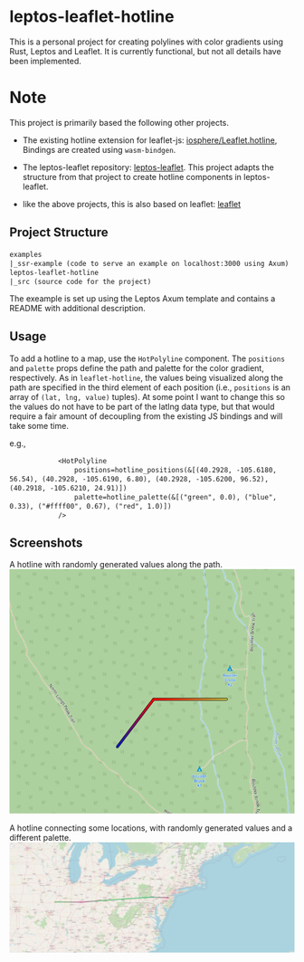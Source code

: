 # leptos-leaflet-hotline
This is a personal project for creating polylines with color gradients using Rust, Leptos and Leaflet.  It is currently functional, but not all details have been implemented.  

# Note
This project is primarily based the following other projects. 
- The existing hotline extension for leaflet-js: [iosphere/Leaflet.hotline](https://github.com/iosphere/Leaflet.hotline/blob/master/LICENSE), Bindings are created using `wasm-bindgen`.

- The leptos-leaflet repository: [leptos-leaflet](https://github.com/headless-studio/leptos-leaflet/blob/main/LICENSE).  This project adapts the structure from that project to create hotline components in leptos-leaflet.  

- like the above projects, this is also based on leaflet: [leaflet](https://github.com/Leaflet/Leaflet/tree/6ee30226c8270d8bdaec0a14c4018f244c7f5e59)


## Project Structure
```
examples
|_ssr-example (code to serve an example on localhost:3000 using Axum)
leptos-leaflet-hotline
|_src (source code for the project)
```
The exeample is set up using the Leptos Axum template and contains a README with additional description.

## Usage

To add a hotline to a map, use the `HotPolyline` component.  The `positions` and `palette` props define the path and palette for the color gradient, respectively. As in `leaflet-hotline`, the values being visualized along the path are specified in the third element of each position (i.e., `positions` is an array of `(lat, lng, value)` tuples).  At some point I want to change this so the values do not have to be part of the latlng data type, but that would require a fair amount of decoupling from the existing JS bindings and will take some time.

e.g., 
```
            <HotPolyline
                positions=hotline_positions(&[(40.2928, -105.6180, 56.54), (40.2928, -105.6190, 6.80), (40.2928, -105.6200, 96.52), (40.2918, -105.6210, 24.91)])
                palette=hotline_palette(&[("green", 0.0), ("blue", 0.33), ("#ffff00", 0.67), ("red", 1.0)])
            />
```

## Screenshots

A hotline with randomly generated values along the path.
![example 1](./examples/screenshots/example1.PNG)

A hotline connecting some locations, with randomly generated values and a different palette.
![example 2](./examples/screenshots/example2.PNG)

